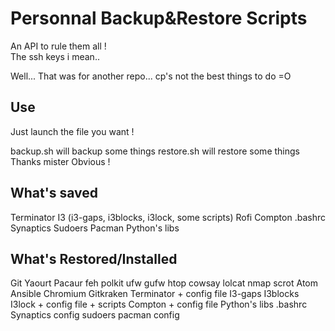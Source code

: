 # Personnal Backup&Restore Scripts

An API to rule them all !  
The ssh keys i mean..

Well... That was for another repo... cp's not the best things to do =O

## Use
Just launch the file you want !

backup.sh will backup some things
restore.sh will restore some things
Thanks mister Obvious !

## What's saved

Terminator
I3 (i3-gaps, i3blocks, i3lock, some scripts)
Rofi
Compton
.bashrc
Synaptics
Sudoers
Pacman
Python's libs

## What's Restored/Installed

Git
Yaourt
Pacaur
feh
polkit
ufw
gufw
htop
cowsay
lolcat
nmap
scrot
Atom
Ansible
Chromium
Gitkraken
Terminator + config file
I3-gaps I3blocks I3lock  + config file + scripts
Compton  + config file
Python's libs
.bashrc
Synaptics config
sudoers
pacman config
